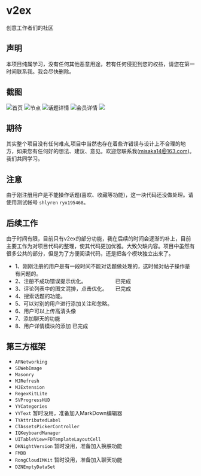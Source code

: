 # v2ex
创意工作者们的社区 

## 声明
本项目纯属学习，没有任何其他恶意用途，若有任何侵犯到您的权益，请您在第一时间联系我。我会尽快删除。

## 截图
![首页](http://oowgzw8c2.bkt.clouddn.com/IMG_4532.PNG?imageMogr2/thumbnail/!50p)
![节点](http://oowgzw8c2.bkt.clouddn.com/IMG_4533.PNG?imageMogr2/thumbnail/!50p) 
![话题详情](http://oowgzw8c2.bkt.clouddn.com/IMG_4534.PNG?imageMogr2/thumbnail/!50p)
![会员详情](http://oowgzw8c2.bkt.clouddn.com/IMG_4535.PNG?imageMogr2/thumbnail/!50p)
![](http://oowgzw8c2.bkt.clouddn.com/IMG_4554.PNG)

## 期待
其实整个项目没有任何难点,项目中当然也存在着些许错误与设计上不合理的地方，如果您有任何好的想法、建议、意见。欢迎您联系我(misaka14@163.com)。我们共同学习。

## 注意
由于刚注册用户是不能操作话题(喜欢、收藏等功能)，这一块代码还没做处理。请使用测试帐号 `shlyren` `ryx195468`。

## 后续工作

由于时间有限，目前只有v2ex的部分功能，我在后续的时间会逐渐的补上，目前主要工作为对项目代码的整理，使其代码更加优雅。大致欠缺内容。项目中虽然有很多公共的部分，但是为了方便阅读代码，还是把各个模块独立出来了。

* 1、刚刚注册的用户是有一段时间不能对话题做处理的，这时候对帖子操作是有问题的。
* 2、注册不成功错误提示优化。　　　　　　已完成
* 3、评论列表中的图文混排，点击优化。　　已完成
* 4、搜索话题的功能。
* 5、可以对别的用户进行添加关注和忽略。
* 6、用户可以上传高清头像   
* 7、添加聊天的功能
* 8、用户详情模块的添加 已完成

## 第三方框架
  * `AFNetworking`
  * `SDWebImage`
  * `Masonry`
  * `MJRefresh`
  * `MJExtension`
  * `RegexKitLite`
  * `SVProgressHUD`
  * `YYCategories`
  * `YYText`				 暂时没用，准备加入MarkDown编辑器
  * `TYAttributedLabel`
  * `CTAssetsPickerController`
  * `IQKeyboardManager`
  * `UITableView+FDTemplateLayoutCell`
  * `DKNightVersion`                      暂时没用，准备加入换肤功能
  * `FMDB`                               
  * `RongCloudIMKit`                      暂时没用，准备加入聊天功能
  * `DZNEmptyDataSet`
	


